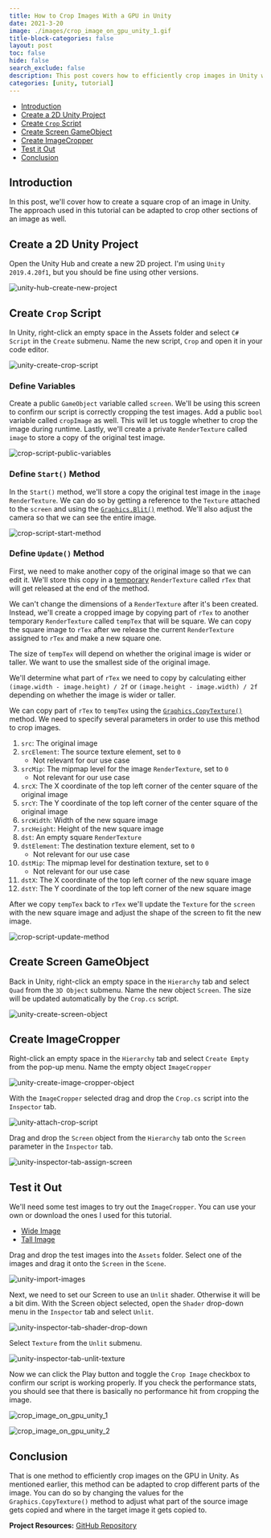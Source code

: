 ```yaml
---
title: How to Crop Images With a GPU in Unity
date: 2021-3-20
image: ./images/crop_image_on_gpu_unity_1.gif
title-block-categories: false
layout: post
toc: false
hide: false
search_exclude: false
description: This post covers how to efficiently crop images in Unity with a GPU.
categories: [unity, tutorial]
---
```


* [Introduction](#introduction)
* [Create a 2D Unity Project](#create-a-2d-unity-project)
* [Create `Crop` Script](#create-crop-script)
* [Create Screen GameObject](#create-screen-gameobject)
* [Create ImageCropper](#create-imagecropper)
* [Test it Out](#test-it-out)
* [Conclusion](#conclusion)



## Introduction

In this post, we'll cover how to create a square crop of an image in Unity. The approach used in this tutorial can be adapted to crop other sections of an image as well.



## Create a 2D Unity Project

Open the Unity Hub and create a new 2D project. I'm using `Unity 2019.4.20f1`, but you should be fine using other versions.

![unity-hub-create-new-project](./images/unity-hub-create-new-project.png)





## Create `Crop` Script

In Unity, right-click an empty space in the Assets folder and select `C# Script` in the `Create` submenu. Name the new script, `Crop` and open it in your code editor.

![unity-create-crop-script](./images/unity-create-flip-script.png)



### Define Variables

Create a public `GameObject` variable called `screen`. We'll be using this screen to confirm our script is correctly cropping the test images. Add a public `bool` variable called `cropImage` as well. This will let us toggle whether to crop the image during runtime. Lastly, we'll create a private `RenderTexture` called `image` to store a copy of the original  test image.

![crop-script-public-variables](./images/crop-script-define-variables.png)



### Define `Start()` Method

In the `Start()` method, we'll store a copy the original test image in the `image` `RenderTexture`. We can do so by getting a reference to the `Texture` attached to the `screen` and using the [`Graphics.Blit()`](https://docs.unity3d.com/ScriptReference/Graphics.Blit.html) method. We'll also adjust the camera so that we can see the entire image. 

![crop-script-start-method](./images/crop-script-start-method.png)



### Define `Update()` Method

First, we need to make another copy of the original image so that we can edit it. We'll store this copy in a [temporary](https://docs.unity3d.com/ScriptReference/RenderTexture.GetTemporary.html) `RenderTexture` called `rTex` that will get released at the end of the method. 

We can't change the dimensions of a `RenderTexture` after it's been created. Instead, we'll create a cropped image by copying part of `rTex` to another temporary `RenderTexture` called `tempTex` that will be square. We can copy the square image to `rTex` after we release the current `RenderTexture` assigned to `rTex` and make a new square one.

The size of `tempTex` will depend on whether the original image is wider or taller. We want to use the smallest side of the original image. 

We'll determine what part of `rTex` we need to copy by calculating either `(image.width - image.height) / 2f` or `(image.height - image.width) / 2f` depending on whether the image is wider or taller.

We can copy part of `rTex` to `tempTex` using the [`Graphics.CopyTexture()`](https://docs.unity3d.com/ScriptReference/Graphics.CopyTexture.html) method. We need to specify several parameters in order to use this method to crop images.

1. `src`: The original image
2. `srcElement`: The source texture element, set to `0`
   * Not relevant for our use case
3. `srcMip`: The mipmap level for the image `RenderTexture`, set to `0`
   * Not relevant for our use case
4. `srcX`: The X coordinate of the top left corner of the center square of the original image
5. `srcY`: The Y coordinate of the top left corner of the center square of the original image
6. `srcWidth`: Width of the new square image
7. `srcHeight`: Height of the new square image
8. `dst`: An empty square `RenderTexture`
9. `dstElement`: The destination texture element, set to `0`
   * Not relevant for our use case
10. `dstMip`: The mipmap level for destination texture, set to `0`
    * Not relevant for our use case
11. `dstX`: The X coordinate of the top left corner of the new square image
12. `dstY`: The Y coordinate of the top left corner of the new square image

After we copy `tempTex` back to `rTex` we'll update the `Texture` for the `screen` with the new square image and adjust the shape of the screen to fit the new image. 

![crop-script-update-method](./images/crop-script-update-method.png)



## Create Screen GameObject

Back in Unity, right-click an empty space in the `Hierarchy` tab and select `Quad` from the `3D Object` submenu. Name the new object `Screen`. The size will be updated automatically by the `Crop.cs` script.

![unity-create-screen-object](./images/unity-create-screen-object.png)

## Create ImageCropper

Right-click an empty space in the `Hierarchy` tab and select `Create Empty` from the pop-up menu. Name the empty object `ImageCropper`

![unity-create-image-cropper-object](./images/unity-create-image-cropper-object.png)

With the `ImageCropper` selected drag and drop the `Crop.cs` script into the `Inspector` tab.

![unity-attach-crop-script](./images/unity-attach-crop-script.png)

Drag and drop the `Screen` object from the `Hierarchy` tab onto the `Screen` parameter in the `Inspector` tab.

![unity-inspector-tab-assign-screen](./images/unity-inspector-tab-assign-screen.png)



## Test it Out

We'll need some test images to try out the `ImageCropper`. You can use your own or download the ones I used for this tutorial.

* [Wide Image](https://drive.google.com/file/d/1abd1RJTu5GvyRqrRfrNjePNX7WPq8mBQ/view?usp=sharing)
* [Tall Image](https://drive.google.com/file/d/1gQZr0vlPYFbvccRSryv0Zou1mPKd5wHj/view?usp=sharing)

 Drag and drop the test images into the `Assets` folder. Select one of the images and drag it onto the `Screen` in the `Scene`. 



![unity-import-images](./images/unity-import-images.png)



Next, we need to set our Screen to use an `Unlit` shader. Otherwise it will be a bit dim. With the Screen object selected, open the `Shader` drop-down menu in the `Inspector` tab and select `Unlit`. 



![unity-inspector-tab-shader-drop-down](./images/unity-inspector-tab-shader-drop-down.png)



Select `Texture` from the `Unlit` submenu.

![unity-inspector-tab-unlit-texture](./images/unity-inspector-tab-unlit-texture.png)



Now we can click the Play button and toggle the `Crop Image` checkbox to confirm our script is working properly. If you check the performance stats, you should see that there is basically no performance hit from cropping the image.

![crop_image_on_gpu_unity_1](./images/crop_image_on_gpu_unity_1.gif)



![crop_image_on_gpu_unity_2](./images/crop_image_on_gpu_unity_2.gif)



## Conclusion

That is one method to efficiently crop images on the GPU in Unity. As mentioned earlier, this method can be adapted to crop different parts of the image. You can do so by changing the values for the `Graphics.CopyTexture()` method to adjust what part of the source image gets copied and where in the target image it gets copied to.



**Project Resources:** [GitHub Repository](https://github.com/cj-mills/Crop-Image-on-GPU-Unity)